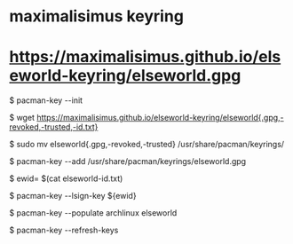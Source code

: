 # maximalisimus keyring
# https://maximalisimus.github.io/elseworld-keyring/elseworld.gpg

$ pacman-key --init

$ wget https://maximalisimus.github.io/elseworld-keyring/elseworld{.gpg,-revoked,-trusted,-id.txt}

$ sudo mv elseworld{.gpg,-revoked,-trusted} /usr/share/pacman/keyrings/

$ pacman-key --add /usr/share/pacman/keyrings/elseworld.gpg

$ ewid= $(cat elseworld-id.txt)

$ pacman-key --lsign-key ${ewid}

$ pacman-key --populate archlinux elseworld

$ pacman-key --refresh-keys


